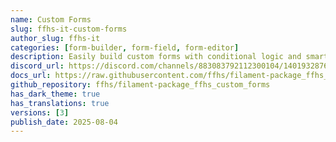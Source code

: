 ```yaml
---
name: Custom Forms
slug: ffhs-it-custom-forms
author_slug: ffhs-it
categories: [form-builder, form-field, form-editor]
description: Easily build custom forms with conditional logic and smart rules—right within the UI!.
discord_url: https://discord.com/channels/883083792112300104/1401932876131336334
docs_url: https://raw.githubusercontent.com/ffhs/filament-package_ffhs_custom_forms/refs/heads/main/README.md
github_repository: ffhs/filament-package_ffhs_custom_forms
has_dark_theme: true
has_translations: true
versions: [3]
publish_date: 2025-08-04
---
```

